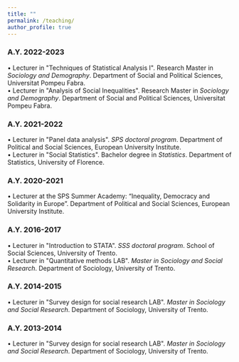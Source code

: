 ```yaml
---
title: ""
permalink: /teaching/
author_profile: true
---
```

### A.Y. 2022-2023
• Lecturer in "Techniques of Statistical Analysis I". Research Master in _Sociology and Demography_. Department of Social and Political Sciences, Universitat Pompeu Fabra.<br/>
• Lecturer in "Analysis of Social Inequalities". Research Master in _Sociology and Demography_. Department of Social and Political Sciences, Universitat Pompeu Fabra.

### A.Y. 2021-2022
• Lecturer in "Panel data analysis". _SPS doctoral program_. Department of Political and Social Sciences, European University Institute.<br/>
• Lecturer in "Social Statistics". Bachelor degree in _Statistics_. Department of Statistics, University of Florence.

### A.Y. 2020-2021
•	Lecturer at the SPS Summer Academy: “Inequality, Democracy and Solidarity in Europe”. Department of Political and Social Sciences, European University Institute.

### A.Y. 2016-2017
•	Lecturer in "Introduction to STATA". _SSS doctoral program_. School of Social Sciences, University of Trento.<br/>
• Lecturer in "Quantitative methods LAB". _Master in Sociology and Social Research_. Department of Sociology, University of Trento.

### A.Y. 2014-2015
•	Lecturer in "Survey design for social research LAB". _Master in Sociology and Social Research_. Department of Sociology, University of Trento.

### A.Y. 2013-2014
•	Lecturer in "Survey design for social research LAB". _Master in Sociology and Social Research_. Department of Sociology, University of Trento.
